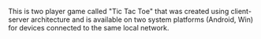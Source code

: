 This is two player game called "Tic Tac Toe" that was created using client-server architecture and is available on two system platforms (Android, Win) for devices connected to the same local network.
